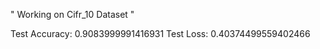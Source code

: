 " Working on Cifr_10 Dataset "

Test Accuracy: 0.9083999991416931
Test Loss:     0.40374499559402466
